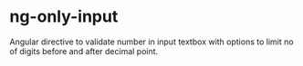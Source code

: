 # ng-only-input
Angular directive to validate number in input textbox with options to limit no of digits before and after decimal point.
